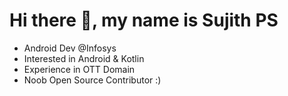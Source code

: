 # Hi there 👋, my name is Sujith PS

-  Android Dev @Infosys
-  Interested in Android & Kotlin
-  Experience in OTT Domain
-  Noob Open Source Contributor :)
<!---
pssujithgit/pssujithgit is a ✨ special ✨ repository because its `README.md` (this file) appears on your GitHub profile.
You can click the Preview link to take a look at your changes.
--->
